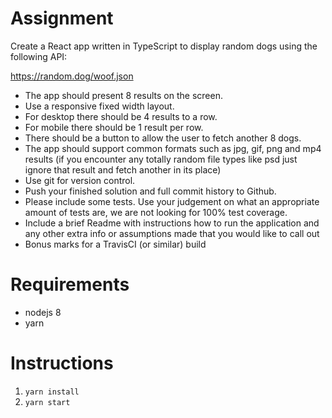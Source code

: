 # Assignment

Create a React app written in TypeScript to display random dogs using the following API:

https://random.dog/woof.json

* The app should present 8 results on the screen.
* Use a responsive fixed width layout.
* For desktop there should be 4 results to a row.
* For mobile there should be 1 result per row.
* There should be a button to allow the user to fetch another 8 dogs.
* The app should support common formats such as jpg, gif, png and mp4 results (if you encounter any totally random file types like psd just ignore that result and fetch another in its place)
* Use git for version control.
* Push your finished solution and full commit history to Github.
* Please include some tests. Use your judgement on what an appropriate amount of tests are, we are not looking for 100% test coverage.
* Include a brief Readme with instructions how to run the application and any other extra info or assumptions made that you would like to call out
* Bonus marks for a TravisCI (or similar) build

# Requirements

* nodejs 8
* yarn

# Instructions

1. `yarn install`
1. `yarn start`
